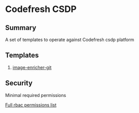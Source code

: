 # Codefresh CSDP

## Summary

A set of templates to operate against Codefresh csdp platform

## Templates

1. [image-enricher-git](https://github.com/codefresh-io/argo-hub/blob/main/workflows/codefresh-csdp/versions/0.0.1/docs/image-enricher-git.md) 

## Security

Minimal required permissions

[Full rbac permissions list](https://github.com/codefresh-io/argo-hub/blob/main/workflows/codefresh-csp/versions/0.0.1/rbac.yaml)
